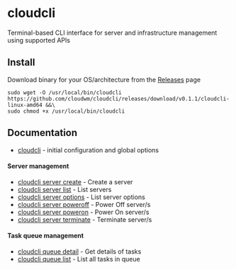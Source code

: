 # cloudcli

Terminal-based CLI interface for server and infrastructure management using supported APIs

## Install

Download binary for your OS/architecture from the [Releases](https://github.com/cloudwm/cloudcli/releases) page

```
sudo wget -O /usr/local/bin/cloudcli https://github.com/cloudwm/cloudcli/releases/download/v0.1.1/cloudcli-linux-amd64 &&\
sudo chmod +x /usr/local/bin/cloudcli
```

## Documentation

* [cloudcli](docs/cloudcli.md)	 - initial configuration and global options

#### Server management

* [cloudcli server create](docs/cloudcli_server_create.md)	 - Create a server
* [cloudcli server list](docs/cloudcli_server_list.md)	 - List servers
* [cloudcli server options](docs/cloudcli_server_options.md)	 - List server options
* [cloudcli server poweroff](docs/cloudcli_server_poweroff.md)	 - Power Off server/s
* [cloudcli server poweron](docs/cloudcli_server_poweron.md)	 - Power On server/s
* [cloudcli server terminate](docs/cloudcli_server_terminate.md)	 - Terminate server/s

#### Task queue management

* [cloudcli queue detail](docs/cloudcli_queue_detail.md)	 - Get details of tasks
* [cloudcli queue list](docs/cloudcli_queue_list.md)	 - List all tasks in queue

